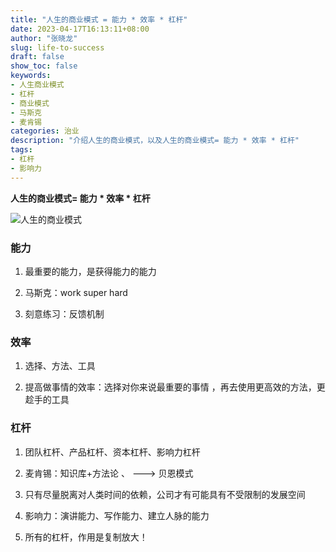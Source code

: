 ```yaml
---
title: "人生的商业模式 = 能力 * 效率 * 杠杆"
date: 2023-04-17T16:13:11+08:00
author: "张晓龙"
slug: life-to-success
draft: false
show_toc: false
keywords: 
- 人生商业模式
- 杠杆
- 商业模式
- 马斯克
- 麦肯锡
categories: 治业
description: "介绍人生的商业模式，以及人生的商业模式= 能力 * 效率 * 杠杆"
tags: 
- 杠杆
- 影响力
---
```


**人生的商业模式= 能力 * 效率 * 杠杆**

![人生的商业模式](https://media.techwhims.com/techwhims/WechatIMG469.png)

### 能力

1. 最重要的能力，是获得能力的能力

2. 马斯克：work super hard

3. 刻意练习：反馈机制

### 效率

1. 选择、方法、工具

2. 提高做事情的效率：选择对你来说最重要的事情 ，再去使用更高效的方法，更趁手的工具

### 杠杆

1. 团队杠杆、产品杠杆、资本杠杆、影响力杠杆

2. 麦肯锡：知识库+方法论 、 ---> 贝恩模式

3. 只有尽量脱离对人类时间的依赖，公司才有可能具有不受限制的发展空间

4. 影响力：演讲能力、写作能力、建立人脉的能力

5. 所有的杠杆，作用是复制放大！

